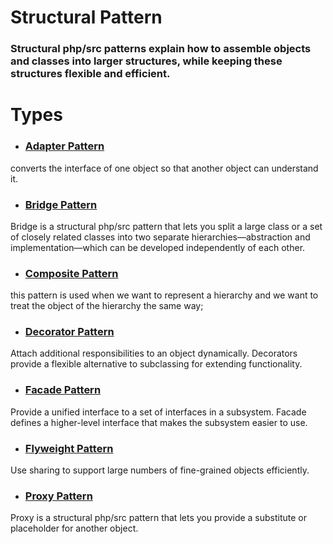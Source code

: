 # Structural Pattern
### Structural php/src patterns explain how to assemble objects and classes into larger structures, while keeping these structures flexible and efficient.

# Types

- ### [Adapter Pattern](../../../../main/php/src/Structural/Adapter)

converts the interface of one object so that another object can understand it.

- ### [Bridge Pattern](../../../../main/php/src/Structural/Bridge)

Bridge is a structural php/src pattern that lets you split a large
class or a set of closely related classes into two separate
hierarchies—abstraction and implementation—which can be
developed independently of each other.

- ### [Composite Pattern](../../../../main/php/src/Structural/Composite)

this pattern is used when we want to represent a hierarchy and we want to treat the object of the hierarchy the same way;

- ### [Decorator Pattern](../../../../main/php/src/Structural/Decorator)

Attach additional responsibilities to an object dynamically. Decorators provide a
flexible alternative to subclassing for extending functionality.

- ### [Facade Pattern](../../../../main/php/src/Structural/Facade)

Provide a unified interface to a set of interfaces in a subsystem. Facade defines a
higher-level interface that makes the subsystem easier to use.

- ### [Flyweight Pattern](../../../../main/php/src/Structural/Flyweight)

Use sharing to support large numbers of fine-grained objects efficiently.

- ### [Proxy Pattern](../../../../main/php/src/Structural/Proxy)

Proxy is a structural php/src pattern that lets you provide a
substitute or placeholder for another object.
